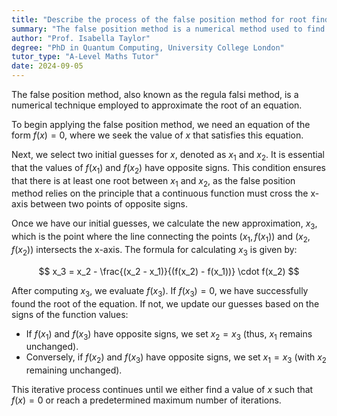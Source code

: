 ```yaml
---
title: "Describe the process of the false position method for root finding"
summary: "The false position method is a numerical method used to find the root of an equation."
author: "Prof. Isabella Taylor"
degree: "PhD in Quantum Computing, University College London"
tutor_type: "A-Level Maths Tutor"
date: 2024-09-05
---
```


The false position method, also known as the regula falsi method, is a numerical technique employed to approximate the root of an equation.

To begin applying the false position method, we need an equation of the form $f(x) = 0$, where we seek the value of $x$ that satisfies this equation.

Next, we select two initial guesses for $x$, denoted as $x_1$ and $x_2$. It is essential that the values of $f(x_1)$ and $f(x_2)$ have opposite signs. This condition ensures that there is at least one root between $x_1$ and $x_2$, as the false position method relies on the principle that a continuous function must cross the x-axis between two points of opposite signs.

Once we have our initial guesses, we calculate the new approximation, $x_3$, which is the point where the line connecting the points $(x_1, f(x_1))$ and $(x_2, f(x_2))$ intersects the x-axis. The formula for calculating $x_3$ is given by:

$$
x_3 = x_2 - \frac{(x_2 - x_1)}{(f(x_2) - f(x_1))} \cdot f(x_2)
$$

After computing $x_3$, we evaluate $f(x_3)$. If $f(x_3) = 0$, we have successfully found the root of the equation. If not, we update our guesses based on the signs of the function values:

- If $f(x_1)$ and $f(x_3)$ have opposite signs, we set $x_2 = x_3$ (thus, $x_1$ remains unchanged).
- Conversely, if $f(x_2)$ and $f(x_3)$ have opposite signs, we set $x_1 = x_3$ (with $x_2$ remaining unchanged).

This iterative process continues until we either find a value of $x$ such that $f(x) = 0$ or reach a predetermined maximum number of iterations.
    
